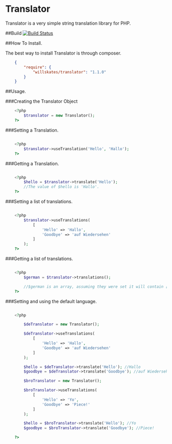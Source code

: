 Translator
==========

Translator is a very simple string translation library for PHP.

##Build
[![Build Status](https://secure.travis-ci.org/WillSkates/Translator.png?branch=master)](http://travis-ci.org/WillSkates/Translator)

##How To Install.

The best way to install Translator is through composer.

```JSON
	{
	    "require": {
	        "willskates/translator": "1.1.0"
	    }
	}
```

##Usage.

###Creating the Translator Object

```PHP
	<?php
		$translator = new Translator();
	?>
```

###Setting a Translation.

```PHP

	<?php
		$translator->useTranslation('Hello', 'Hallo');
	?>

```

###Getting a Translation.

```PHP

	<?php
		$hello = $translator->translate('Hello');
		//The value of $hello is 'Hallo'.
	?>

```


###Setting a list of translations.

```PHP

	<?php
		$translator->useTranslations(
			[
				'Hello' => 'Hallo',
				'Goodbye' => 'auf Wiedersehen'
			]
		);
	?>

```

###Getting a list of translations.

```PHP

	<?php
		$german = $translator->translations();

		//$german is an array, assuming they were set it will contain ['Hello' => 'Hallo', 'Goodbye' => 'auf Wiedersehen'].
	?>

```

###Setting and using the default language.

```PHP

	<?php

		$deTranslator = new Translator();

		$deTranslator->useTranslations(
			[
				'Hello' => 'Hallo',
				'Goodbye' => 'auf Wiedersehen'
			]
		);

		$hello = $deTranslator->translate('Hello'); //Hallo
		$goodbye = $deTranslator->translate('Goodbye'); //auf Wiedersehen

		$broTranslator = new Translator();

		$broTranslator->useTranslations(
			[
				'Hello' => 'Yo',
				'Goodbye' => 'Piece!'
			]
		);

		$hello = $broTranslator->translate('Hello'); //Yo
		$goodbye = $broTranslator->translate('Goodbye'); //Piece!

	?>

```